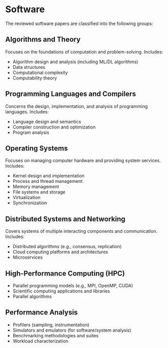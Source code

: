 # Software

The reviewed software papers are classified into the following groups:

## Algorithms and Theory

Focuses on the foundations of computation and problem-solving. Includes:

* Algorithm design and analysis (including ML/DL algorithms)
* Data structures
* Computational complexity
* Computability theory

## Programming Languages and Compilers

Concerns the design, implementation, and analysis of programming languages. Includes:

* Language design and semantics
* Compiler construction and optimization
* Program analysis

## Operating Systems

Focuses on managing computer hardware and providing system services. Includes:

* Kernel design and implementation
* Process and thread management
* Memory management
* File systems and storage
* Virtualization
* Synchronization

## Distributed Systems and Networking

Covers systems of multiple interacting components and communication. Includes:

* Distributed algorithms (e.g., consensus, replication)
* Cloud computing platforms and architectures
* Microservices

## High-Performance Computing (HPC)

* Parallel programming models (e.g., MPI, OpenMP, CUDA)
* Scientific computing applications and libraries
* Parallel algorithms

## Performance Analysis

* Profilers (sampling, instrumentation)
* Simulators and emulators (for software/system analysis)
* Benchmarking methodologies and suites
* Workload characterization
